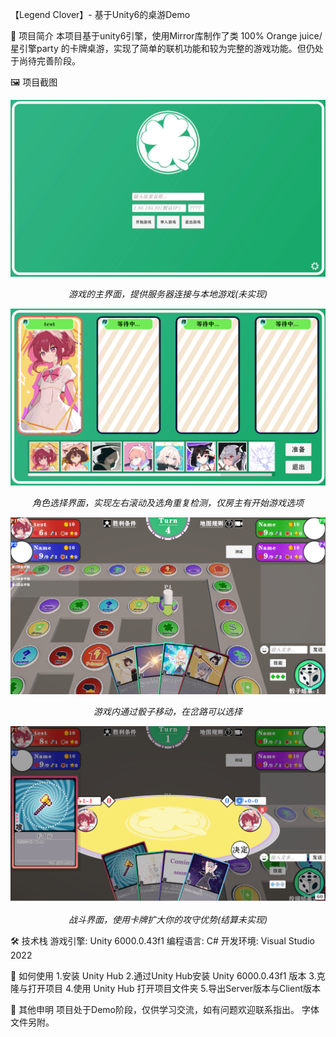 【Legend Clover】- 基于Unity6的桌游Demo

📖 项目简介
本项目基于unity6引擎，使用Mirror库制作了类 100% Orange juice/星引擎party 的卡牌桌游，实现了简单的联机功能和较为完整的游戏功能。但仍处于尚待完善阶段。

🖼️ 项目截图
<div align="center">
<img src="Screenshots/主页.png" width="600" />

*游戏的主界面，提供服务器连接与本地游戏(未实现)*

<img src="Screenshots/选角.png" width="600" />

*角色选择界面，实现左右滚动及选角重复检测，仅房主有开始游戏选项*

<img src="Screenshots/移动.png" width="600" />

*游戏内通过骰子移动，在岔路可以选择*

<img src="Screenshots/战斗.png" width="600" />

*战斗界面，使用卡牌扩大你的攻守优势(结算未实现)*
</div>
🛠️ 技术栈
游戏引擎: Unity 6000.0.43f1
编程语言: C#
开发环境: Visual Studio 2022

🚀 如何使用
1.安装 Unity Hub
2.通过Unity Hub安装 Unity 6000.0.43f1 版本
3.克隆与打开项目
4.使用 Unity Hub 打开项目文件夹
5.导出Server版本与Client版本

📄 其他申明
项目处于Demo阶段，仅供学习交流，如有问题欢迎联系指出。
字体文件另附。
